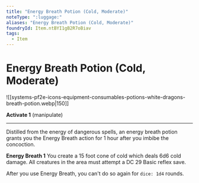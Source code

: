 ```yaml
---
title: "Energy Breath Potion (Cold, Moderate)"
noteType: ":luggage:"
aliases: "Energy Breath Potion (Cold, Moderate)"
foundryId: Item.ntBYI1gB2R7oBiav
tags:
  - Item
---
```


# Energy Breath Potion (Cold, Moderate)
![[systems-pf2e-icons-equipment-consumables-potions-white-dragons-breath-potion.webp|150]]

**Activate 1** (manipulate)

* * *

Distilled from the energy of dangerous spells, an energy breath potion grants you the Energy Breath action for 1 hour after you imbibe the concoction.

**Energy Breath 1** You create a 15 foot cone of cold which deals 6d6 cold damage. All creatures in the area must attempt a DC 29 Basic reflex save.

After you use Energy Breath, you can't do so again for `dice: 1d4` rounds.
